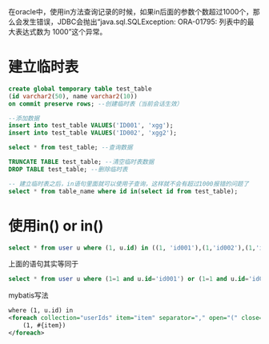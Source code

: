 在oracle中，使用in方法查询记录的时候，如果in后面的参数个数超过1000个，那么会发生错误，JDBC会抛出“java.sql.SQLException: ORA-01795: 列表中的最大表达式数为 1000”这个异常。

# 建立临时表

```sql
create global temporary table test_table 
(id varchar2(50), name varchar2(10)) 
on commit preserve rows; --创建临时表（当前会话生效）

--添加数据
insert into test_table VALUES('ID001', 'xgg');
insert into test_table VALUES('ID002', 'xgg2');

select * from test_table; --查询数据

TRUNCATE TABLE test_table; --清空临时表数据
DROP TABLE test_table; --删除临时表

-- 建立临时表之后，in语句里面就可以使用子查询，这样就不会有超过1000报错的问题了
select * from table_name where id in(select id from test_table);
```

# 使用in() or in()

```sql
select * from user u where (1, u.id) in ((1, 'id001'),(1,'id002'),(1,'id003'))
```

上面的语句其实等同于

```sql
select * from user u where (1=1 and u.id='id001') or (1=1 and u.id='id002') or (1=1 and u.id='id003')
```

mybatis写法

```xml
where (1, u.id) in
<foreach collection="userIds" item="item" separator="," open="(" close=")" index="">
    (1, #{item})
</foreach>
```
